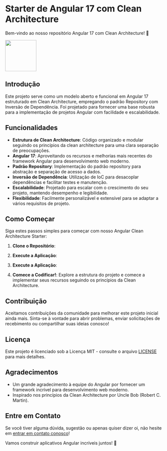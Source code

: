 # Starter de Angular 17 com Clean Architecture

Bem-vindo ao nosso repositório Angular 17 com Clean Architecture! 🎉

<img src="[https://your-image-url.type](https://angular.io/assets/images/logos/angular/angular.svg)" width="100" height="100">

## Introdução

Este projeto serve como um modelo aberto e funcional em Angular 17 estruturado em Clean Architecture, empregando o padrão Repository com Inversão de Dependência. Foi projetado para fornecer uma base robusta para a implementação de projetos Angular com facilidade e escalabilidade.

## Funcionalidades

- **Estrutura de Clean Architecture**: Código organizado e modular seguindo os princípios da clean architecture para uma clara separação de preocupações.
- **Angular 17**: Aproveitando os recursos e melhorias mais recentes do framework Angular para desenvolvimento web moderno.
- **Padrão Repository**: Implementação do padrão repository para abstração e separação de acesso a dados.
- **Inversão de Dependência**: Utilização de IoC para desacoplar dependências e facilitar testes e manutenção.
- **Escalabilidade**: Projetado para escalar com o crescimento do seu projeto, mantendo desempenho e legibilidade.
- **Flexibilidade**: Facilmente personalizável e extensível para se adaptar a vários requisitos de projeto.

## Como Começar

Siga estes passos simples para começar com nosso Angular Clean Architecture Starter:

1. **Clone o Repositório**:

2. **Execute a Aplicação**:

3. **Execute a Aplicação**:

4. **Comece a Codificar!**:
   Explore a estrutura do projeto e comece a implementar seus recursos seguindo os princípios da Clean Architecture.

## Contribuição

Aceitamos contribuições da comunidade para melhorar este projeto inicial ainda mais. Sinta-se à vontade para abrir problemas, enviar solicitações de recebimento ou compartilhar suas ideias conosco!

## Licença

Este projeto é licenciado sob a Licença MIT - consulte o arquivo [LICENSE](LICENSE) para mais detalhes.

## Agradecimentos

- Um grande agradecimento à equipe do Angular por fornecer um framework incrível para desenvolvimento web moderno.
- Inspirado nos princípios da Clean Architecture por Uncle Bob (Robert C. Martin).

## Entre em Contato

Se você tiver alguma dúvida, sugestão ou apenas quiser dizer oi, não hesite em [entrar em contato conosco](mailto:damiaotaipiu@gmail.com)!

Vamos construir aplicativos Angular incríveis juntos! 🚀
